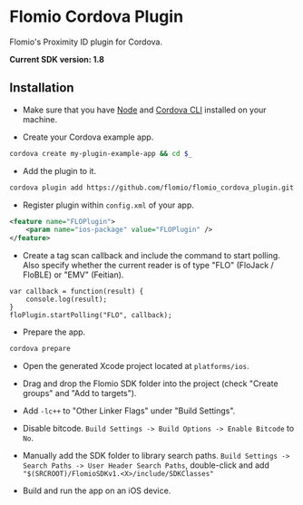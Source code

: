 # Flomio Cordova Plugin

Flomio's Proximity ID plugin for Cordova.

**Current SDK version: 1.8**

## Installation

- Make sure that you have [Node](http://nodejs.org/) and [Cordova CLI](http://cordova.apache.org/docs/en/4.0.0/guide_cli_index.md.html) installed on your machine.

- Create your Cordova example app.

```bash
cordova create my-plugin-example-app && cd $_
```

- Add the plugin to it.

```bash
cordova plugin add https://github.com/flomio/flomio_cordova_plugin.git
```

- Register plugin within `config.xml` of your app.

```xml
<feature name="FLOPlugin">
    <param name="ios-package" value="FLOPlugin" />
</feature>
```

- Create a tag scan callback and include the command to start polling. Also specify whether the current reader is of type "FLO" (FloJack / FloBLE) or "EMV" (Feitian).

```
var callback = function(result) {
	console.log(result);
}
floPlugin.startPolling("FLO", callback);
```

- Prepare the app.

```bash
cordova prepare
```

- Open the generated Xcode project located at `platforms/ios`.

- Drag and drop the Flomio SDK folder into the project (check "Create groups" and "Add to targets").

- Add `-lc++` to "Other Linker Flags" under "Build Settings".

- Disable bitcode. `Build Settings -> Build Options -> Enable Bitcode` to `No`.

- Manually add the SDK folder to library search paths. `Build Settings -> Search Paths -> User Header Search Paths`, double-click and add `"$(SRCROOT)/FlomioSDKv1.<X>/include/SDKClasses"`

- Build and run the app on an iOS device.
